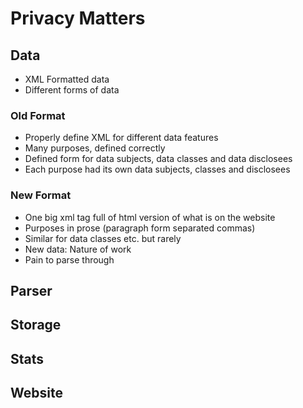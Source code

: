 # Privacy Matters

## Data
- XML Formatted data
- Different forms of data

### Old Format
- Properly define XML for different data features
- Many purposes, defined correctly
- Defined form for data subjects, data classes and data disclosees
- Each purpose had its own data subjects, classes and disclosees

### New Format
- One big xml tag full of html version of what is on the website
- Purposes in prose (paragraph form separated commas)
- Similar for data classes etc. but rarely
- New data: Nature of work
- Pain to parse through

## Parser


## Storage


## Stats


## Website
